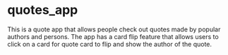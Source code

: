 # quotes_app

This is a quote app that allows people check out quotes made by popular authors and persons.
The app has a card flip feature that allows users to click on a card for quote card to flip and show the author of the quote.


